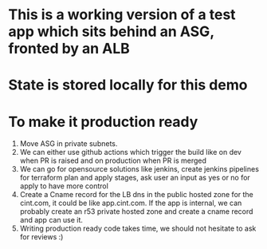 # This is a working version of a test app which sits behind an ASG, fronted by an ALB
# State is stored locally for this demo

# To make it production ready
1.  Move ASG in private subnets.
2.  We can either use github actions which trigger the build like on dev when PR is raised and on production when PR is merged
3.  We can go for opensource solutions like jenkins, create jenkins pipelines for terraform plan and apply stages, ask user an input as yes or no for apply to have more control
4. Create a Cname record for the LB dns in the public hosted zone for the cint.com, it could be like app.cint.com. If the app is internal, we can probably create an r53 private hosted zone and create a cname record and app can use it.
5. Writing production ready code takes time, we should not hesitate to ask for reviews :) 
